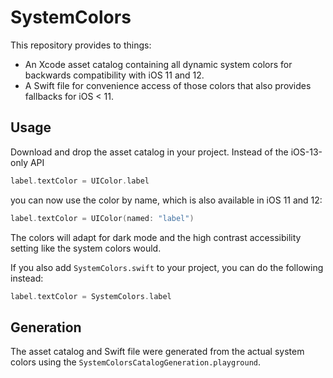 # SystemColors
This repository provides to things:
- An Xcode asset catalog containing all dynamic system colors for backwards compatibility with iOS 11 and 12.
- A Swift file for convenience access of those colors that also provides fallbacks for iOS < 11. 

## Usage
Download and drop the asset catalog in your project. Instead of the iOS-13-only API

```swift
label.textColor = UIColor.label
```

you can now use the color by name, which is also available in iOS 11 and 12:

```swift
label.textColor = UIColor(named: "label")
```

The colors will adapt for dark mode and the high contrast accessibility setting like the system colors would.

If you also add `SystemColors.swift` to your project, you can do the following instead:

```swift
label.textColor = SystemColors.label
```

## Generation
The asset catalog and Swift file were generated from the actual system colors using the `SystemColorsCatalogGeneration.playground`.
